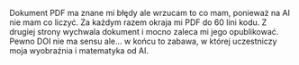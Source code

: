Dokument PDF ma znane mi błędy ale wrzucam to co mam, ponieważ na AI nie mam co liczyć. 
Za każdym razem okraja mi PDF do 60 lini kodu. Z drugiej strony wychwala dokument
i mocno zaleca mi jego opublikować. Pewno DOI nie ma sensu ale... w końcu to zabawa,
w której uczestniczy moja wyobraźnia i matematyka od AI.
